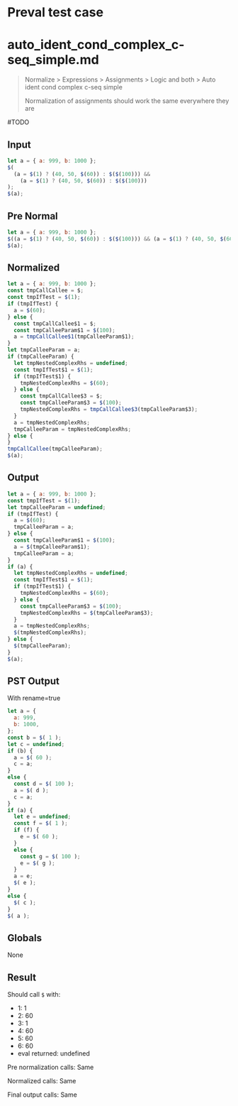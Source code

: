 # Preval test case

# auto_ident_cond_complex_c-seq_simple.md

> Normalize > Expressions > Assignments > Logic and both > Auto ident cond complex c-seq simple
>
> Normalization of assignments should work the same everywhere they are

#TODO

## Input

`````js filename=intro
let a = { a: 999, b: 1000 };
$(
  (a = $(1) ? (40, 50, $(60)) : $($(100))) &&
    (a = $(1) ? (40, 50, $(60)) : $($(100)))
);
$(a);
`````

## Pre Normal


`````js filename=intro
let a = { a: 999, b: 1000 };
$((a = $(1) ? (40, 50, $(60)) : $($(100))) && (a = $(1) ? (40, 50, $(60)) : $($(100))));
$(a);
`````

## Normalized


`````js filename=intro
let a = { a: 999, b: 1000 };
const tmpCallCallee = $;
const tmpIfTest = $(1);
if (tmpIfTest) {
  a = $(60);
} else {
  const tmpCallCallee$1 = $;
  const tmpCalleeParam$1 = $(100);
  a = tmpCallCallee$1(tmpCalleeParam$1);
}
let tmpCalleeParam = a;
if (tmpCalleeParam) {
  let tmpNestedComplexRhs = undefined;
  const tmpIfTest$1 = $(1);
  if (tmpIfTest$1) {
    tmpNestedComplexRhs = $(60);
  } else {
    const tmpCallCallee$3 = $;
    const tmpCalleeParam$3 = $(100);
    tmpNestedComplexRhs = tmpCallCallee$3(tmpCalleeParam$3);
  }
  a = tmpNestedComplexRhs;
  tmpCalleeParam = tmpNestedComplexRhs;
} else {
}
tmpCallCallee(tmpCalleeParam);
$(a);
`````

## Output


`````js filename=intro
let a = { a: 999, b: 1000 };
const tmpIfTest = $(1);
let tmpCalleeParam = undefined;
if (tmpIfTest) {
  a = $(60);
  tmpCalleeParam = a;
} else {
  const tmpCalleeParam$1 = $(100);
  a = $(tmpCalleeParam$1);
  tmpCalleeParam = a;
}
if (a) {
  let tmpNestedComplexRhs = undefined;
  const tmpIfTest$1 = $(1);
  if (tmpIfTest$1) {
    tmpNestedComplexRhs = $(60);
  } else {
    const tmpCalleeParam$3 = $(100);
    tmpNestedComplexRhs = $(tmpCalleeParam$3);
  }
  a = tmpNestedComplexRhs;
  $(tmpNestedComplexRhs);
} else {
  $(tmpCalleeParam);
}
$(a);
`````

## PST Output

With rename=true

`````js filename=intro
let a = {
  a: 999,
  b: 1000,
};
const b = $( 1 );
let c = undefined;
if (b) {
  a = $( 60 );
  c = a;
}
else {
  const d = $( 100 );
  a = $( d );
  c = a;
}
if (a) {
  let e = undefined;
  const f = $( 1 );
  if (f) {
    e = $( 60 );
  }
  else {
    const g = $( 100 );
    e = $( g );
  }
  a = e;
  $( e );
}
else {
  $( c );
}
$( a );
`````

## Globals

None

## Result

Should call `$` with:
 - 1: 1
 - 2: 60
 - 3: 1
 - 4: 60
 - 5: 60
 - 6: 60
 - eval returned: undefined

Pre normalization calls: Same

Normalized calls: Same

Final output calls: Same

